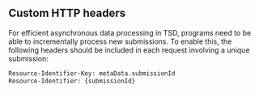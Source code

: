 
## Custom HTTP headers

For efficient asynchronous data processing in TSD, programs need to be able to incrementally process new submissions. To enable this, the following headers should be included in each request involving a unique submission:

```txt
Resource-Identifier-Key: metaData.submissionId
Resource-Identifier: {submissionId}
```
